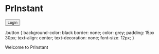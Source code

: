 <h1>PrInstant</h1>


<button type="button">Login</button>

.button {
  background-color: black
  border: none;
  color: grey;
  padding: 15px 30px;
  text-align: center;
  text-decoration: none;
  font-size: 12px;
 }

<p>Welcome to PrInstant</p>
